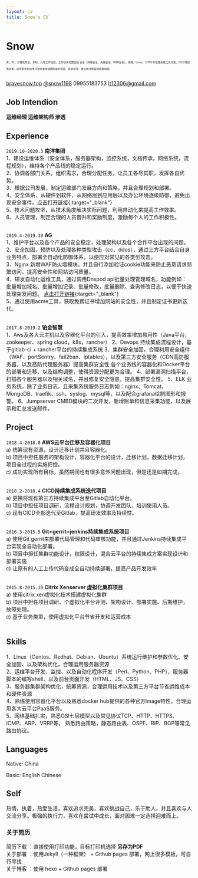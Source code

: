 ```yaml
---
layout: cv
title: Snow's CV
---
```

# Snow 
<p style="font-size:0.5em; line-height:18px; height:50px;">男，32，计算机专业，本科，九年工作经验，工作技术范围包括	安全（网络安全、系统安全、WEB安全）、网络、Linux、ＣＭＤＢ管理系统二次开发、CICD等应用技术。经历多年的技术沉淀也曾带领团队维护项目、技术攻坚、建立统计和各种规章制度。</p>

<div id="webaddress">
  <a href="https://bravesnow.top" target="_blank"><i class="fas fa-home"></i> bravesnow.top</a>
  <a href="https://t.me/snow1198" target="_blank"><i class="fab fa-telegram"></i> @snow1198</a>
  <i class="fas fa-phone"></i> 09955183753
  <a href="lt12306@gmail.com" target="_blank"><i class="fas fa-envelope"></i> lt12306@gmail.com</a>
</div>

## Job Intendion
**运维经理 运维架构师 渗透**

## Experience

`2019.10-2020.3`
**南洋集团** <br>
1、建设运维体系（安全体系，服务器架构，监控系统，文档传承，网络系统，流程规划），维持各个产品线的稳定运行。<br>
2、协调各部门关系，组织需求，合理分配任务，让员工各尽其职，发挥各自优势。<br>
3、根据公司发展，制定运维部门发展方向和策略，并且合理规划和部署。<br>
4、安全体系，从硬件到软件，从网络层到应用层以及办公环境逐级防御，避免出现安全事件。[点击打开链接](https://bravesnow.top/2020/03/30/linux/safety-frame/){:target="_blank"}<br>
5、技术问题攻坚，从技术角度解决实际问题，利用自动化来提高工作效率。<br>
6、人员管理，制定合理的人员晋升和奖励制度，激励每个人的工作积极性。<br>
<br>

`2019.4-2019.10`
**AG** <br>
1、维护平台以及各个产品的安全稳定，处理架构以及各个合作平台出现的问题。<br>
2、安全加固，预防以及处理各种类型攻击（cc、ddos），通过三方平台结合自身业务特点，部署全自动化防御体系，以便应对常见的各类型攻击。<br>
3、Nginx 新增WAF防火墙模块，并且自行添加验证cookie功能来防止恶意请求频繁访问，提高安全性和网站访问质量。<br>
4、研发自动化运维工具，通过调用Dnspod api批量处理管理域名，功能例如：批量增加域名、批量增加记录、批量修改，批量删除、查询修改日志，以便于快速处理突发问题。 [点击打开链接](https://bravesnow.top/2019/09/10/python/python-dnppodapi/){:target="_blank"}<br>
5、通过使用acme工具，获取免费证书增加网站的安全性，并且制定证书更新迭代。<br>
<br>

`2017.8-2019.2`
**铂金智慧** <br>
1、Aws及各大云主机以及容器化平台的引入，提高效率增加易用性（Java平台，zookeeper、spring cloud，k8s，rancher）
2、Devops 持续集成流程设计，基于gitlab-ci + rancher平台的持续集成系统
3、集群安全加固，合理利用安全组件（WAF、portSentry、fail2ban、iptables），以及第三方安全服务（CDN高防服务器，以及高防代理服务器）提高集群安全性
各个业务线的容器化和Docker平台的部署和迁移，以及结构调整，使得资源分配更为合理。
4、部署漏洞扫描平台，扫描各个服务器以及相关域名，并且修复安全隐患，提高集群安全性。
5、ELK 业务系统，除了业务日志，且采集系统服务日志例如：nginx、Tomcat、MongoDB、traefik、ssh、syslog、mysql等，以及配合grafana绘制图形和报警。
6、Jumpserver CMBD模块的二次开发，新增账单和信息采集功能，以及展示和汇总发送邮件。
<br>

## Project

`2018.4-2018.8`
**AWS云平台迁移及容器化项目**<br>
a)	统筹现有资源，设计迁移计划并且容器化。<br>
b)	项目中担任服务的架构设计，容器化平台的设计，迁移计划，数据迁移计划，项目全过程的实施把控。<br>
c)	成功实现所有目标，虽然期间也有很多意外问题出现，但是还是如期完成。<br>
<br>

`2018.2-2018.4`
**CICD持续集成系统迭代项目**<br>
a)	更换将现有第三方持续集成平台至Gitlab自动化平台。<br>
b)	项目中担任项目调研，流程设计规划，协调开发团队，培训使用人员。<br>
c)	现有CICD全部迭代至Gitlab，提高研发效率及持续性。<br>
<br>

`2016.3-2015.5`
**Git+gerrit+jenkins持续集成系统项目**<br>
a)	使用Git gerrit来部署代码管理和代码审核功能，并且通过Jenkins持续集成平台实现全自动化部署。<br>
b)	项目中担任集群功能设计，权限设计，混合云平台的持续集成方案实现设计和部署实施<br>
c)	让原有的人工上传代码变成全自动持续部署，提高产品开发效率<br>
<br>

`2015.8-2015.10`
**Citrix Xenserver 虚拟化集群项目**<br>
a)	使用citrix xen虚拟化技术搭建虚拟化集群<br>
b)	项目中担任项目调研、个虚拟化平台评测、架构设计、部署实施、后期维护，故障处理。<br> 
c)	基于业务类型，使用虚拟化平台节省开支和运营成本<br>
<br>

## Skills

1、Linux（Centos、Redhat、Debian、Ubuntu）系统运行维护和参数优化、安全加固、以及架构优化，合理运用服务器资源<br>
2、运维平台开发、监控、以及自动化程序开发（Perl、Python、PHP），服务器脚本的编写shell、以及前台页面开发（HTML、JS、CSS）<br>
3、服务器集群架构优化，统筹资源，合理运用技术以及第三方平台节省运维成本和硬件资源<br>
4、熟练使用容器化平台以及熟悉docker hub提供的各种官方Image特性，合理运用各大云平台PaaS服务。<br>
5、网络基础扎实，熟悉OSI七层模型以及常见协议TCP、HTTP、HTTPS、ICMP、ARP、VRRP等，	熟悉路由策略，静态路由表、OSPF、RIP、BGP等常见路由协议。<br>

## Languages
Native: China

Basic: English Chinese

## Self
热情，执着，热爱生活，喜欢追求完美，喜欢挑战自己，乐于助人，并且喜欢与人交流分享。极强的执行力，喜欢在尝试中成长，面对困难一定选择迎难而上。

### 关于简历

简历下载 ：直接使用打印功能，目标打印机选择 **另存为PDF** <br>
关于部署 ：使用Jekyll（一种框架） + Github pages 部署，网上很多模板，可自行寻找<br>
关于博客 ：使用 hexo + Github pages 部署<br>

